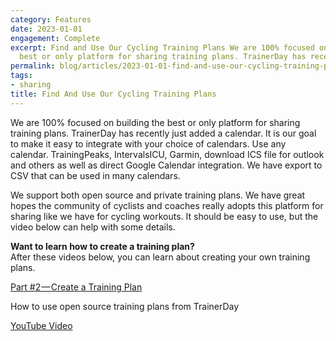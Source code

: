 ```yaml
---
category: Features
date: 2023-01-01
engagement: Complete
excerpt: Find and Use Our Cycling Training Plans We are 100% focused on building the
  best or only platform for sharing training plans. TrainerDay has recently...
permalink: blog/articles/2023-01-01-find-and-use-our-cycling-training-plans-872aae29fac9
tags:
- sharing
title: Find And Use Our Cycling Training Plans
---
```

We are 100% focused on building the best or only platform for sharing training plans. TrainerDay has recently just added a calendar. It is our goal to make it easy to integrate with your choice of calendars. Use any calendar. TrainingPeaks, IntervalsICU, Garmin, download ICS file for outlook and others as well as direct Google Calendar integration. We have export to CSV that can be used in many calendars.

We support both open source and private training plans. We have great hopes the community of cyclists and coaches really adopts this platform for sharing like we have for cycling workouts. It should be easy to use, but the video below can help with some details.

**Want to learn how to create a training plan?**  
After these videos below, you can learn about creating your own training plans.

[Part #2 — Create a Training Plan](https://trainerday.com/create-open-souce-cycling-training-plans/)

How to use open source training plans from TrainerDay

[YouTube Video](https://www.youtube.com/watch?v=T0ihrWXtZkY)
